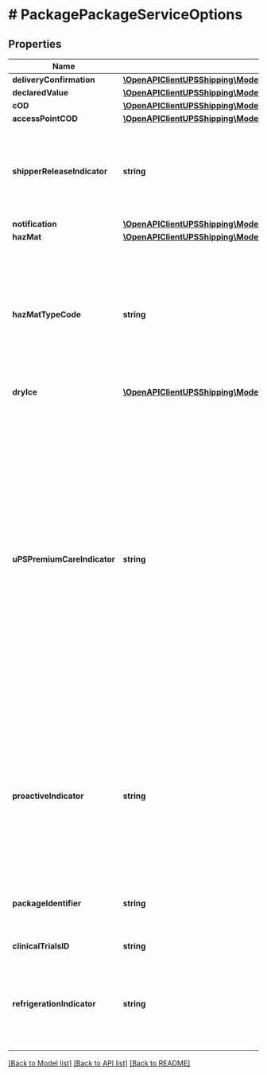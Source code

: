 # # PackagePackageServiceOptions

## Properties

Name | Type | Description | Notes
------------ | ------------- | ------------- | -------------
**deliveryConfirmation** | [**\OpenAPIClientUPSShipping\Model\PackageServiceOptionsDeliveryConfirmation**](PackageServiceOptionsDeliveryConfirmation.md) |  | [optional]
**declaredValue** | [**\OpenAPIClientUPSShipping\Model\PackageServiceOptionsDeclaredValue**](PackageServiceOptionsDeclaredValue.md) |  | [optional]
**cOD** | [**\OpenAPIClientUPSShipping\Model\PackageServiceOptionsCOD**](PackageServiceOptionsCOD.md) |  | [optional]
**accessPointCOD** | [**\OpenAPIClientUPSShipping\Model\PackageServiceOptionsAccessPointCOD**](PackageServiceOptionsAccessPointCOD.md) |  | [optional]
**shipperReleaseIndicator** | **string** | The presence indicates that the package may be released by driver without a signature from the consignee.  Empty Tag. Only available for US50/PR to US50/PR packages without return service. | [optional]
**notification** | [**\OpenAPIClientUPSShipping\Model\PackageServiceOptionsNotification**](PackageServiceOptionsNotification.md) |  | [optional]
**hazMat** | [**\OpenAPIClientUPSShipping\Model\PackageServiceOptionsHazMat[]**](PackageServiceOptionsHazMat.md) |  | [optional]
**hazMatTypeCode** | **string** | Field to be used when a shipment contains a HazMat. It will specify the existence of HazMat, and what type. Initially this will be used for UPS Ground saver and Mail Innovations &#39;USPS Limited Quantities HazMat&#39; Shipments (but may be extended for other types of HazMat in the future).  Valid values are 01.   - USPS Limited Quantities HazMat - 01 | [optional]
**dryIce** | [**\OpenAPIClientUPSShipping\Model\PackageServiceOptionsDryIce**](PackageServiceOptionsDryIce.md) |  | [optional]
**uPSPremiumCareIndicator** | **string** | An UPSPremiumCareIndicator indicates special handling is required for shipment having controlled substances. Empty Tag means indicator is present.  The UPSPremiumCareIndicator cannot be requested for package with Delivery Confirmation - Adult Signature Required and Delivery Confirmation- Signature Required.  UPSPremiumCareIndicator is valid for following Return services: - Returns Exchange (available with a contract) - Print Return Label - Print and Mail - Electronic Return Label - Return Service Three Attempt  The UPSPremiumCareIndicator can be requested with following UPS services: - UPS Express® Early - UPS Express - UPS Express Saver - UPS Standard - Valid only for Canada to Canada movements. | [optional]
**proactiveIndicator** | **string** | Presence/Absence Indicator. Any value is ignored. If present, the package is rated for UPS Proactive Response and proactive package tracking. Contractual accessorial for health care companies to allow package monitoring throughout the UPS system.  Shippers account needs to have valid contract for UPS Proactive Reponse. | [optional]
**packageIdentifier** | **string** | Identifies the package containing Dangerous Goods.  Required for Hazmat shipment if SubVersion is greater than or equal to 1701. | [optional]
**clinicalTrialsID** | **string** | Unique identifier for clinical trials | [optional]
**refrigerationIndicator** | **string** | Presence/Absence Indicator. Any value is ignored. If present, indicates that the package contains an item that needs refrigeration.  Shippers account needs to have a valid contract for Refrigeration. | [optional]

[[Back to Model list]](../../README.md#models) [[Back to API list]](../../README.md#endpoints) [[Back to README]](../../README.md)

